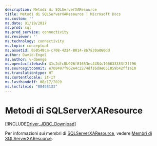 ```yaml
---
description: Metodi di SQLServerXAResource
title: Metodi di SQLServerXAResource | Microsoft Docs
ms.custom: ''
ms.date: 01/19/2017
ms.prod: sql
ms.prod_service: connectivity
ms.reviewer: ''
ms.technology: connectivity
ms.topic: conceptual
ms.assetid: 050548ca-c708-4224-8014-8b7830a860dd
author: David-Engel
ms.author: v-daenge
ms.openlocfilehash: 41c2dfc0b926f81653ec4484c196633353f2ff96
ms.sourcegitcommit: e700497f962e4c2274df16d9e651059b42ff1a10
ms.translationtype: HT
ms.contentlocale: it-IT
ms.lasthandoff: 08/17/2020
ms.locfileid: "88458133"
---
```

# <a name="sqlserverxaresource-methods"></a>Metodi di SQLServerXAResource
[!INCLUDE[Driver_JDBC_Download](../../../includes/driver_jdbc_download.md)]

  Per informazioni sui membri di [SQLServerXAResource](../../../connect/jdbc/reference/sqlserverxaresource-class.md), vedere [Membri di SQLServerXAResource](../../../connect/jdbc/reference/sqlserverxaresource-members.md).  
  
  
